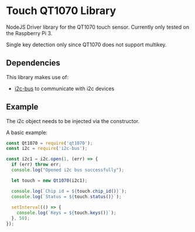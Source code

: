 # Touch QT1070 Library

NodeJS Driver library for the QT1070 touch sensor. Currently only tested on the Raspberry Pi 3.

Single key detection only since QT1070 does not support multikey.

## Dependencies

This library makes use of:

* [i2c-bus](https://www.npmjs.com/package/i2c-bus) to communicate with i2c devices

## Example

The i2c object needs to be injected via the constructor.

A basic example:

```js
const Qt1070 = require('qt1070');
const i2c = require('i2c-bus');

const i2c1 = i2c.open(1, (err) => {
  if (err) throw err;
  console.log("Opened i2c bus successfully");

  let touch = new Qt1070(i2c1);

  console.log(`Chip id = ${touch.chip_id()}`);
  console.log(`Status = ${touch.status()}`);
  
  setInterval(() => {
    console.log(`Keys = ${touch.keys()}`);
  }, 50);
});
```
